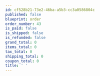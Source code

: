 ```yaml
---
id: cf528b21-73e2-46ba-a5b3-cc3a0586804c
published: false
blueprint: order
order_number: 43
is_paid: false
is_shipped: false
is_refunded: false
grand_total: 0
items_total: 0
tax_total: 0
shipping_total: 0
coupon_total: 0
title: ' '
---
```

